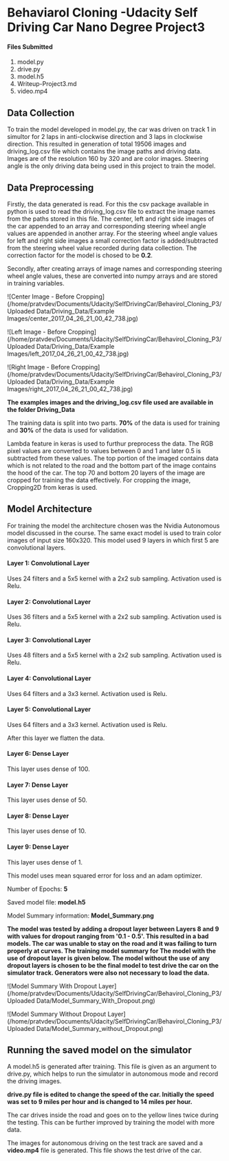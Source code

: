 # Behaviarol Cloning -Udacity Self Driving Car Nano Degree Project3

#### Files Submitted

1. model.py
2. drive.py
3. model.h5
4. Writeup-Project3.md
5. video.mp4

## Data Collection

To train the model developed in model.py, the car was driven on track 1 in simultor for 2 laps in anti-clockwise direction and 3 laps in clockwise direction.
This resulted in generation of total 19506 images and driving_log.csv file which contains the image paths and driving data. Images are of the resolution 160 by 320 and are color images. Steering angle is the only driving data being used in this project to train the model.


## Data Preprocessing

Firstly, the data generated is read. For this the csv package available in python is used to read the driving_log.csv file to extract the image names from the paths stored in this file. The center, left and right side images of the car appended to an array and corresponding steering wheel angle values are appended in another array. For the steering wheel angle values for left and right side images a small correction factor is added/subtracted from the steering wheel value recorded during data collection. The correction factor for the model is chosed to be **0.2**.

Secondly, after creating arrays of image names and corresponding steering wheel angle values, these are converted into numpy arrays and are stored in training variables.

![Center Image - Before Cropping] (/home/pratvdev/Documents/Udacity/SelfDrivingCar/Behavirol_Cloning_P3/Uploaded Data/Driving_Data/Example Images/center_2017_04_26_21_00_42_738.jpg)

![Left Image - Before Cropping] (/home/pratvdev/Documents/Udacity/SelfDrivingCar/Behavirol_Cloning_P3/Uploaded Data/Driving_Data/Example Images/left_2017_04_26_21_00_42_738.jpg)

![Right Image - Before Cropping] (/home/pratvdev/Documents/Udacity/SelfDrivingCar/Behavirol_Cloning_P3/Uploaded Data/Driving_Data/Example Images/right_2017_04_26_21_00_42_738.jpg)

**The examples images and the driving_log.csv file used are available in the folder Driving_Data**

The training data is split into two parts. **70%** of the data is used for training and **30%** of the data is used for validation.

Lambda feature in keras is used to furthur preprocess the data. The RGB pixel values are converted to values between 0 and 1 and later 0.5 is subtracted from these values.
The top portion of the imaged contains data which is not related to the road and the bottom part of the image contains the hood of the car. The top 70 and bottom 20 layers of the image are cropped for training the data effectively. For cropping the image, Cropping2D from keras is used.

## Model Architecture

For training the model the architecture chosen was the Nvidia Autonomous model discussed in the course.
The same exact model is used to train color images of input size 160x320.
This model used 9 layers in which first 5 are convolutional layers.

#### Layer 1: Convolutional Layer

Uses 24 filters and a 5x5 kernel with a 2x2 sub sampling.
Activation used is Relu.

#### Layer 2: Convolutional Layer

Uses 36 filters and a 5x5 kernel with a 2x2 sub sampling.
Activation used is Relu.

#### Layer 3: Convolutional Layer

Uses 48 filters and a 5x5 kernel with a 2x2 sub sampling.
Activation used is Relu.

#### Layer 4: Convolutional Layer

Uses 64 filters and a 3x3 kernel.
Activation used is Relu.

#### Layer 5: Convolutional Layer

Uses 64 filters and a 3x3 kernel.
Activation used is Relu.

After this layer we flatten the data.

#### Layer 6: Dense Layer

This layer uses dense of 100.

#### Layer 7: Dense Layer

This layer uses dense of 50.

#### Layer 8: Dense Layer

This layer uses dense of 10.

#### Layer 9: Dense Layer

This layer uses dense of 1.


This model uses mean squared error for loss and an adam optimizer.

Number of Epochs: **5**

Saved model file: **model.h5**

Model Summary information: **Model_Summary.png**

**The model was tested by adding a dropout layer between Layers 8 and 9 with values for dropout ranging from '0.1 - 0.5'. This resulted in a bad models. The car was unable to stay on the road and it was failing to turn properly at curves. The training model summary for The model with the use of dropout layer is given below. The model without the use of any dropout layers is chosen to be the final model to test drive the car on the simulator track. Generators were also not necessary to load the data.**

![Model Summary With Dropout Layer](/home/pratvdev/Documents/Udacity/SelfDrivingCar/Behavirol_Cloning_P3/Uploaded Data/Model_Summary_With_Dropout.png)

![Model Summary Without Dropout Layer](/home/pratvdev/Documents/Udacity/SelfDrivingCar/Behavirol_Cloning_P3/Uploaded Data/Model_Summary_without_Dropout.png)

## Running the saved model on the simulator

A model.h5 is generated after training. This file is given as an argument to drive.py, which helps to run the simulator in autonomous mode and record the driving images.

**drive.py file is edited to change the speed of the car. Initially the speed was set to 9 miles per hour and is changed to 14 miles per hour.**

The car drives inside the road and goes on to the yellow lines twice during the testing. This can be further improved by training the model with more data.

The images for autonomous driving on the test track are saved and a **video.mp4** file is generated. This file shows the test drive of the car.





